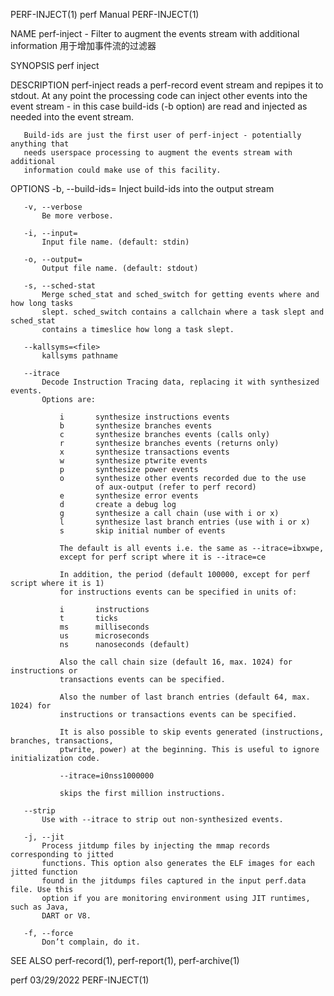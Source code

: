 PERF-INJECT(1)                         perf Manual                        PERF-INJECT(1)

NAME
       perf-inject - Filter to augment the events stream with additional information
                     用于增加事件流的过滤器

SYNOPSIS
       perf inject <options>

DESCRIPTION
       perf-inject reads a perf-record event stream and repipes it to stdout. At any
       point the processing code can inject other events into the event stream - in this
       case build-ids (-b option) are read and injected as needed into the event stream.

       Build-ids are just the first user of perf-inject - potentially anything that
       needs userspace processing to augment the events stream with additional
       information could make use of this facility.

OPTIONS
       -b, --build-ids=
           Inject build-ids into the output stream

       -v, --verbose
           Be more verbose.

       -i, --input=
           Input file name. (default: stdin)

       -o, --output=
           Output file name. (default: stdout)

       -s, --sched-stat
           Merge sched_stat and sched_switch for getting events where and how long tasks
           slept. sched_switch contains a callchain where a task slept and sched_stat
           contains a timeslice how long a task slept.

       --kallsyms=<file>
           kallsyms pathname

       --itrace
           Decode Instruction Tracing data, replacing it with synthesized events.
           Options are:

               i       synthesize instructions events
               b       synthesize branches events
               c       synthesize branches events (calls only)
               r       synthesize branches events (returns only)
               x       synthesize transactions events
               w       synthesize ptwrite events
               p       synthesize power events
               o       synthesize other events recorded due to the use
                       of aux-output (refer to perf record)
               e       synthesize error events
               d       create a debug log
               g       synthesize a call chain (use with i or x)
               l       synthesize last branch entries (use with i or x)
               s       skip initial number of events

               The default is all events i.e. the same as --itrace=ibxwpe,
               except for perf script where it is --itrace=ce

               In addition, the period (default 100000, except for perf script where it is 1)
               for instructions events can be specified in units of:

               i       instructions
               t       ticks
               ms      milliseconds
               us      microseconds
               ns      nanoseconds (default)

               Also the call chain size (default 16, max. 1024) for instructions or
               transactions events can be specified.

               Also the number of last branch entries (default 64, max. 1024) for
               instructions or transactions events can be specified.

               It is also possible to skip events generated (instructions, branches, transactions,
               ptwrite, power) at the beginning. This is useful to ignore initialization code.

               --itrace=i0nss1000000

               skips the first million instructions.

       --strip
           Use with --itrace to strip out non-synthesized events.

       -j, --jit
           Process jitdump files by injecting the mmap records corresponding to jitted
           functions. This option also generates the ELF images for each jitted function
           found in the jitdumps files captured in the input perf.data file. Use this
           option if you are monitoring environment using JIT runtimes, such as Java,
           DART or V8.

       -f, --force
           Don’t complain, do it.

SEE ALSO
       perf-record(1), perf-report(1), perf-archive(1)

perf                                   03/29/2022                         PERF-INJECT(1)
